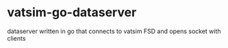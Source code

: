 # vatsim-go-dataserver

dataserver written in go that connects to vatsim FSD and opens socket with clients